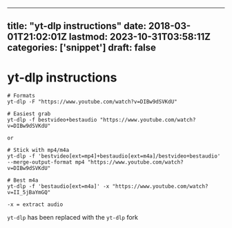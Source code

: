 
---
title: "yt-dlp instructions"
date: 2018-03-01T21:02:01Z
lastmod: 2023-10-31T03:58:11Z
categories: ['snippet']
draft: false
---


# yt-dlp instructions
```
# Formats
yt-dlp -F "https://www.youtube.com/watch?v=DIBw9dSVKdU"

# Easiest grab
yt-dlp -f bestvideo+bestaudio "https://www.youtube.com/watch?v=DIBw9dSVKdU"

or

# Stick with mp4/m4a
yt-dlp -f 'bestvideo[ext=mp4]+bestaudio[ext=m4a]/bestvideo+bestaudio' --merge-output-format mp4 "https://www.youtube.com/watch?v=DIBw9dSVKdU"

# Best m4a
yt-dlp -f 'bestaudio[ext=m4a]' -x "https://www.youtube.com/watch?v=II_5jBaYmGQ"

-x = extract audio
```

`yt-dlp` has been replaced with the `yt-dlp` fork

<!-- #public #snippet -->

<!-- {BearID:72BDB959-8F4F-4432-B005-AAC34B9A8453-1780-00053142E40FEC96} -->
